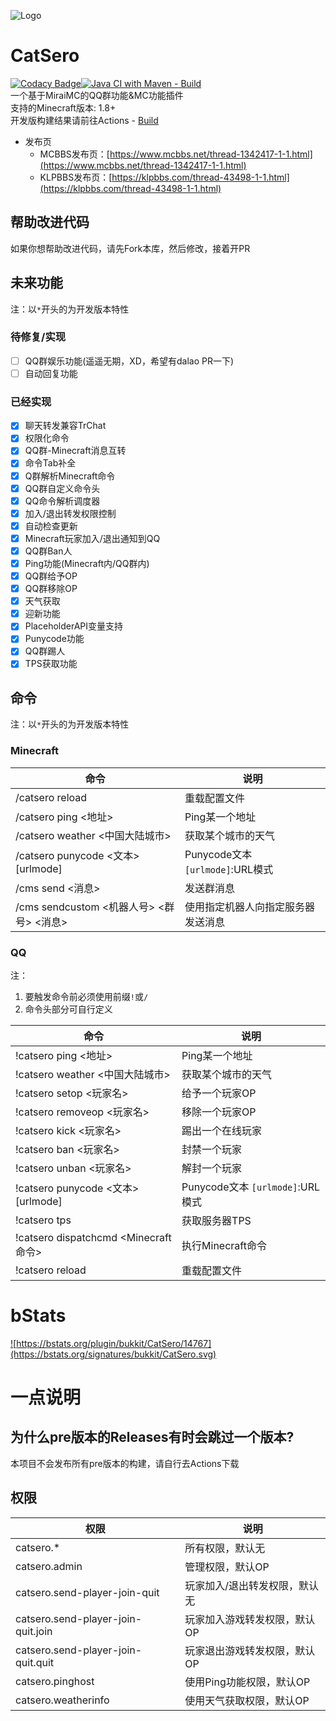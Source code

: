 ![Logo](https://repository-images.githubusercontent.com/460782323/9e8de950-9a9b-4063-b180-ac1e3c2c6a14)

# CatSero

[![Codacy Badge](https://app.codacy.com/project/badge/Grade/babcf1e300a44e3684e88840e2b2b803)](https://www.codacy.com/gh/XiaMoHuaHuo-CN/CatSero/dashboard?utm_source=github.com&amp;utm_medium=referral&amp;utm_content=XiaMoHuaHuo-CN/CatSero&amp;utm_campaign=Badge_Grade)[![Java CI with Maven - Build](https://github.com/XiaMoHuaHuo-CN/CatSero/actions/workflows/builder.yml/badge.svg?branch=main)](https://github.com/XiaMoHuaHuo-CN/CatSero/actions/workflows/builder.yml)  
一个基于MiraiMC的QQ群功能&MC功能插件  
支持的Minecraft版本: 1.8+  
开发版构建结果请前往Actions - [Build](https://github.com/XiaMoHuaHuo-CN/CatSero/actions/workflows/builder.yml)

- 发布页
    - MCBBS发布页：[https://www.mcbbs.net/thread-1342417-1-1.html](https://www.mcbbs.net/thread-1342417-1-1.html)
    - KLPBBS发布页：[https://klpbbs.com/thread-43498-1-1.html](https://klpbbs.com/thread-43498-1-1.html)

## 帮助改进代码

如果你想帮助改进代码，请先Fork本库，然后修改，接着开PR

## 未来功能

注：以`*`开头的为开发版本特性

### 待修复/实现

- [ ] QQ群娱乐功能(遥遥无期，XD，希望有dalao PR一下)
- [ ] 自动回复功能

### 已经实现

- [x] 聊天转发兼容TrChat
- [x] 权限化命令
- [x] QQ群-Minecraft消息互转
- [x] 命令Tab补全
- [x] Q群解析Minecraft命令
- [x] QQ群自定义命令头
- [x] QQ命令解析调度器
- [x] 加入/退出转发权限控制
- [x] 自动检查更新
- [x] Minecraft玩家加入/退出通知到QQ
- [x] QQ群Ban人
- [x] Ping功能(Minecraft内/QQ群内)
- [x] QQ群给予OP
- [x] QQ群移除OP
- [x] 天气获取
- [x] 迎新功能
- [x] PlaceholderAPI变量支持
- [x] Punycode功能
- [x] QQ群踢人
- [x] TPS获取功能

## 命令

注：以`*`开头的为开发版本特性

### Minecraft

| 命令                                 | 说明                           |
|------------------------------------|------------------------------|
| /catsero reload                    | 重载配置文件                       |
| /catsero ping <地址>                 | Ping某一个地址                    |
| /catsero weather <中国大陆城市>          | 获取某个城市的天气                    |
| /catsero punycode <文本> \[urlmode\] | Punycode文本 `[urlmode]`:URL模式 |
| /cms send <消息>                     | 发送群消息                        |
| /cms sendcustom <机器人号> <群号> <消息>   | 使用指定机器人向指定服务器发送消息            |

### QQ

注：

1. 要触发命令前必须使用前缀`!`或`/`
2. 命令头部分可自行定义

| 命令                                 | 说明                           |
|------------------------------------|------------------------------|
| !catsero ping <地址>                 | Ping某一个地址                    |
| !catsero weather <中国大陆城市>          | 获取某个城市的天气                    |
| !catsero setop <玩家名>               | 给予一个玩家OP                     |
| !catsero removeop <玩家名>            | 移除一个玩家OP                     |
| !catsero kick <玩家名>                | 踢出一个在线玩家                     |
| !catsero ban <玩家名>                 | 封禁一个玩家                       |
| !catsero unban <玩家名>               | 解封一个玩家                       |
| !catsero punycode <文本> \[urlmode\] | Punycode文本 `[urlmode]`:URL模式 |
| !catsero tps                       | 获取服务器TPS                     |
| !catsero dispatchcmd <Minecraft命令> | 执行Minecraft命令                |
| !catsero reload                    | 重载配置文件                       |

# bStats

<a href="https://bstats.org/plugin/bukkit/CatSero/14767">![https://bstats.org/plugin/bukkit/CatSero/14767](https://bstats.org/signatures/bukkit/CatSero.svg)</a>

# 一点说明

## 为什么pre版本的Releases有时会跳过一个版本?

本项目不会发布所有pre版本的构建，请自行去Actions下载

## 权限

| 权限                                 | 说明              |
|------------------------------------|-----------------|
| catsero.*                          | 所有权限，默认无        |
| catsero.admin                      | 管理权限，默认OP       |
| catsero.send-player-join-quit      | 玩家加入/退出转发权限，默认无 |
| catsero.send-player-join-quit.join | 玩家加入游戏转发权限，默认OP |
| catsero.send-player-join-quit.quit | 玩家退出游戏转发权限，默认OP |
| catsero.pinghost                   | 使用Ping功能权限，默认OP |
| catsero.weatherinfo                | 使用天气获取权限，默认OP   |
